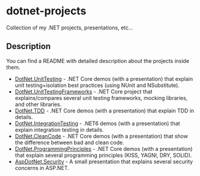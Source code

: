 # dotnet-projects
Collection of my .NET projects, presentations, etc...

## Description
You can find a README with detailed description about the projects inside them.
- [DotNet.UnitTesting](https://github.com/MTrajK/dotnet-projects/tree/main/DotNet.UnitTesting) - .NET Core demos (with a presentation) that explain unit testing+isolation best practices (using NUnit and NSubstitute).
- [DotNet.UnitTestingFrameworks](https://github.com/MTrajK/dotnet-projects/tree/main/DotNet.UnitTestingFrameworks) - .NET Core project that explains/compares several unit testing frameworks, mocking libraries, and other libraries.
- [DotNet.TDD](https://github.com/MTrajK/dotnet-projects/tree/main/DotNet.TDD) - .NET Core demos (with a presentation) that explain TDD in details.
- [DotNet.IntegrationTesting](https://github.com/MTrajK/dotnet-projects/tree/main/DotNet.IntegrationTesting) - .NET6 demos (with a presentation) that explain integration testing in details.
- [DotNet.CleanCode](https://github.com/MTrajK/dotnet-projects/tree/main/DotNet.CleanCode) - .NET Core demos (with a presentation) that show the difference between bad and clean code.
- [DotNet.ProgrammingPrinciples](https://github.com/MTrajK/dotnet-projects/tree/main/DotNet.ProgrammingPrinciples) - .NET Core demos (with a presentation) that explain several programming principles (KISS, YAGNI, DRY, SOLID).
- [AspDotNet.Security](https://github.com/MTrajK/dotnet-projects/tree/main/AspDotNet.Security) - A small presentation that explains several security concerns in ASP.NET.
